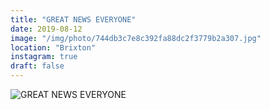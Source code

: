 ```yaml
---
title: "GREAT NEWS EVERYONE"
date: 2019-08-12
image: "/img/photo/744db3c7e8c392fa88dc2f3779b2a307.jpg"
location: "Brixton"
instagram: true
draft: false
---
```


![GREAT NEWS EVERYONE](/img/photo/744db3c7e8c392fa88dc2f3779b2a307.jpg)
